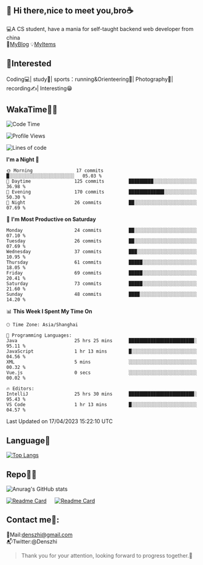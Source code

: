 👋 Hi there,nice to meet you,bro☕
---
💻A CS student, have a mania for self-taught backend web developer from china   
👣[MyBlog](https://github.com/HealUP/MyBlog)
💡[MyItems](https://healup.github.io/)

 <!-- waka-box start -->
 <!-- waka-box end -->
 
🧲**Interested**
--
Coding💻| study📖| sports：running&Orienteering🏃‍| Photography📸| recording✍️| Interesting😁

WakaTime👨‍💻
---
<!--START_SECTION:waka-->
![Code Time](http://img.shields.io/badge/Code%20Time-64%20hrs%206%20mins-blue)

![Profile Views](http://img.shields.io/badge/Profile%20Views-24-blue)

![Lines of code](https://img.shields.io/badge/From%20Hello%20World%20I%27ve%20Written-150.0%20thousand%20lines%20of%20code-blue)

**I'm a Night 🦉** 

```text
🌞 Morning                17 commits          █░░░░░░░░░░░░░░░░░░░░░░░░   05.03 % 
🌆 Daytime                125 commits         █████████░░░░░░░░░░░░░░░░   36.98 % 
🌃 Evening                170 commits         █████████████░░░░░░░░░░░░   50.30 % 
🌙 Night                  26 commits          ██░░░░░░░░░░░░░░░░░░░░░░░   07.69 % 
```
📅 **I'm Most Productive on Saturday** 

```text
Monday                   24 commits          ██░░░░░░░░░░░░░░░░░░░░░░░   07.10 % 
Tuesday                  26 commits          ██░░░░░░░░░░░░░░░░░░░░░░░   07.69 % 
Wednesday                37 commits          ███░░░░░░░░░░░░░░░░░░░░░░   10.95 % 
Thursday                 61 commits          █████░░░░░░░░░░░░░░░░░░░░   18.05 % 
Friday                   69 commits          █████░░░░░░░░░░░░░░░░░░░░   20.41 % 
Saturday                 73 commits          █████░░░░░░░░░░░░░░░░░░░░   21.60 % 
Sunday                   48 commits          ████░░░░░░░░░░░░░░░░░░░░░   14.20 % 
```


📊 **This Week I Spent My Time On** 

```text
🕑︎ Time Zone: Asia/Shanghai

💬 Programming Languages: 
Java                     25 hrs 25 mins      ████████████████████████░   95.11 % 
JavaScript               1 hr 13 mins        █░░░░░░░░░░░░░░░░░░░░░░░░   04.56 % 
XML                      5 mins              ░░░░░░░░░░░░░░░░░░░░░░░░░   00.32 % 
Vue.js                   0 secs              ░░░░░░░░░░░░░░░░░░░░░░░░░   00.02 % 

🔥 Editors: 
IntelliJ                 25 hrs 30 mins      ████████████████████████░   95.43 % 
VS Code                  1 hr 13 mins        █░░░░░░░░░░░░░░░░░░░░░░░░   04.57 % 
```


 Last Updated on 17/04/2023 15:22:10 UTC
<!--END_SECTION:waka-->

Language🚀
---
[![Top Langs](https://github-readme-stats.vercel.app/api/top-langs/?username=HealUP&layout=compact&hide_border=true)](https://github.com/HealUP)

Repo🧑‍💻
---
![Anurag's GitHub stats](https://github-readme-stats.vercel.app/api?username=HealUP&count_private=true&show_icons=true&theme=gruvbox&hide_border=true) 

[![Readme Card](https://github-readme-stats.vercel.app/api/pin/?username=HealUP&repo=InternetEy&theme=transparent)](https://github.com/HealUP/InternetEy) &emsp;
[![Readme Card](https://github-readme-stats.vercel.app/api/pin/?username=HealUP&repo=CampusExperience&theme=transparent)](https://github.com/HealUP/CampusExperience)


Contact me📱:
---
📮Mail:denszhi@gmail.com  
📬Twitter:@Denszhi  

> Thank you for your attention, looking forward to progress together.🎉
